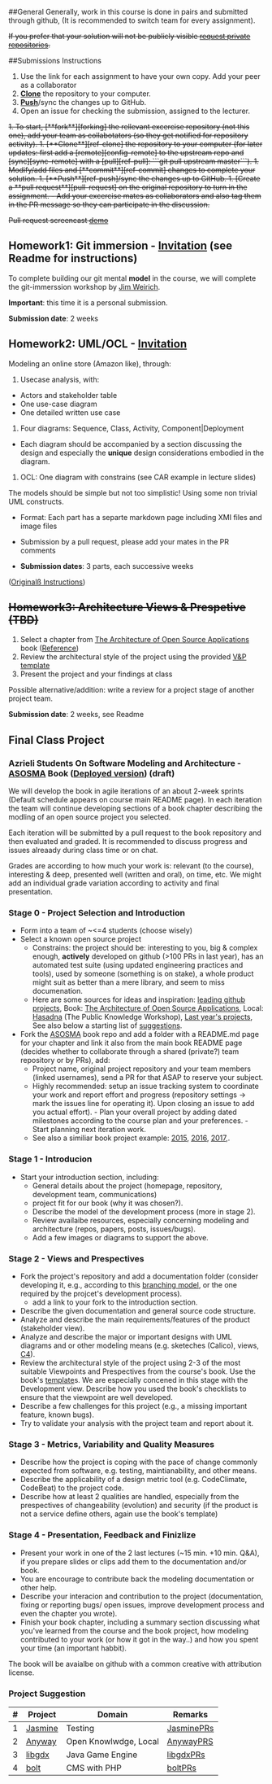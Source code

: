 ##General
Generally, work in this course is done in pairs and submitted through github, (It is recommended to switch team for every assignment).

~~If you prefer that your solution will not be publicly visible [request private repositories][private-repos].~~


##Submissions Instructions
1. Use the link for each assignment to have your own copy. Add your peer as a collaborator
1. [**Clone**][ref-clone] the repository to your computer.
1. [**Push**][ref-push]/sync the changes up to GitHub.
1. Open an issue for checking the submission, assigned to the lecturer.

<strike>
1. To start, [**fork**][forking] the rellevant excercise repository (not this one), add your team as collabotators (so they get notified for repository activity).
1. [**Clone**][ref-clone] the repository to your computer (for later updates: first add a [remote][config-remote] to the upstream repo and [sync][sync-remote] with a [pull][ref-pull]:  ```git pull upstream master```).
1. Modify/add files and [**commit**][ref-commit] changes to complete your solution.
1. [**Push**][ref-push]/sync the changes up to GitHub.
1. [Create a **pull request**][pull-request] on the original repository to turn in the assignment.
  - Add your excercise mates as collaborators and also tag them in the PR message so they can participate in the discussion.

Pull request screencast [demo](http://screencast-o-matic.com/watch/coe3IEeMDa)
</strike>

## Homework1: Git immersion - [Invitation](https://classroom.github.com/assignment-invitations/e2e1a8f2de618d4961dbac294ff32f72) (see Readme for instructions)
To complete building our git mental **model** in the course, we will complete the git-immerssion workshop by [Jim Weirich](https://github.com/jimweirich). 

**Important**: this time it is a personal submission.

**Submission date**: 2 weeks

## Homework2: UML/OCL - [Invitation](https://classroom.github.com/group-assignment-invitations/7c61d63f9fb185675b3c691e01ae0c05)

Modeling an online store (Amazon like), through:

1. Usecase analysis, with: 
  - Actors and stakeholder table
  - One use-case diagram
  - One detailed written use case
1. Four diagrams: Sequence, Class, Activity, Component|Deployment
  - Each diagram should be accompanied by a section discussing the design and especially the **unique** design considerations embodied in the diagram.
1. OCL: One diagram with constrains (see CAR example in lecture slides)

The models should be simple but not too simplistic! Using some non trivial UML constructs.

- Format: Each part has a separte markdown page including XMI files and image files

- Submission by a pull request, please add your mates in the PR comments

- **Submission dates**: 3 parts, each successive weeks

([Originalß Instructions](https://github.com/jce-il/sw-modeling-2016b-uml))

## ~~Homework3: Architecture Views & Prespetive (TBD)~~    

1. Select a chapter from [The Architecture of Open Source Applications](http://www.aosabook.org/en/index.html) book ([Reference](http://www.viewpoints-and-perspectives.info/vpandp/wp-content/themes/secondedition/doc/registered/VPandP_Reference.pdf))
1. Review the architectural style of the project using the provided [V&P template](http://www.viewpoints-and-perspectives.info/vpandp/wp-content/themes/secondedition/doc/registered/RozanskiAndWoods-Architecture-Description-Template.doc)
1. Present the project and your findings at class

Possible alternative/addition: write a review for a project stage of another project team.

**Submission date**: 2 weeks, see Readme

## Final Class Project
### Azrieli Students On Software Modeling and Architecture - [ASOSMA] Book ([Deployed version]) (draft)

We will develop the book in agile iterations of an about 2-week sprints (Default schedule appears on course main README page). In each iteration the team will continue developing sections of a book chapter describing the modling of an open source project you selected.

Each iteration will be submitted by a pull request to the book repository and then evaluated and graded. It is recommended to discuss progress and issues alreaady during class time or on chat.

Grades are according to how much your work is: relevant (to the course), interesting & deep, presented well (written and oral), on time, etc. We might add an individual grade variation according to activity and final presentation.

### Stage 0 - Project Selection and Introduction
- Form into a team of ~<=4 students (choose wisely)
- Select a known open source project
  - Constrains: the project should be: interesting to you, big & complex enough, **actively** developed on github (>100 PRs in last year), has an automated test suite (using updated engineering practices and tools), used by someone (something is on stake), a whole product might suit as better than a mere library, and seem to miss documenation.
  - Here are some sources for ideas and inspiration: [leading github projects](https://github.com/showcases), Book: [The Architecture of Open Source Applications](http://www.aosabook.org/en/index.html), Local: [Hasadna](http://www.hasadna.org.il/projects/) (The Public Knowledge Workshop), [Last year's projects][last-year-proejcts], See also below a starting list of [suggestions](./#project-suggestions).
- Fork the [ASOSMA] book repo and add a folder with a README.md page for your chapter and link it also from the main book README page (decides whether to collaborate through a shared (private?) team repository or by PRs), add:
  - Project name, original project repository and your team members (linked usernames), send a PR for that ASAP to reserve your subject.
  - Highly recommended: setup an issue tracking system to coordinate your work and report effort and progress (repository settings -> mark the issues line for operating it). Upon  closing an issue to add you actual effort).
        - Plan your overall project by adding dated milestones according to the course plan and your preferences.
        - Start planning next iteration work.
  - See also a similiar book project example: [2015][Desosa-book], [2016][Desosa-book16], [2017][Desosa-book17],.

### Stage 1 - Introducion
- Start your introduction section, including:
  - General details about the project (homepage, repository, development team, communications)
  - project fit for our book (why it was chosen?).
  - Describe the model of the development process (more in stage 2).
  - Review availaibe resources, especially concerning modeling and architecture  (repos, papers, posts, issues/bugs).
  - Add a few images or diagrams to support the above.

### Stage 2 - Views and Prespectives
- Fork the project's repository and add a documentation folder (consider developing it, e.g., according to this [branching model], or the one required by the projcet's development process).
  - add a link to your fork to the introduction section.
- Describe the given documentation and general source code structure.
- Analyze and describe the main requirements/features of the product (stakeholder view).
- Analyze and describe the major or important designs with UML diagrams and or other modeling means (e.g. sketeches (Calico), views, [C4][structurizr]).
- Review the architectural style of the project using 2-3 of the most suitable Viewpoints and Prespectives from the course's book. Use the book's [template](http://www.viewpoints-and-perspectives.info/vpandp/wp-content/themes/secondedition/doc/registered/RozanskiAndWoods-Architecture-Description-Template.pdf)s. We are especially concened in this stage with the Development view. Describe how you used the book's checklists to ensure that the viewpoint are well developed.
- Describe a few challenges for this project (e.g., a missing important feature, known bugs).
- Try to validate your analysis with the project team and report about it.

### Stage 3 - Metrics, Variability and Quality Measures
- Describe how the project is coping with the pace of change commonly expected from software, e.g. testing, maintianability, and other means.
- Describe the applicability of a design metric tool (e.g. CodeClimate, CodeBeat) to the project code.
- Describe how at least 2 qualities are handled, especially from the prespectives of changeability (evolution) and security (if the product is not a service define others, again use the book's template)

### Stage 4 - Presentation, Feedback and Finizlize
- Present your work in one of the 2 last lectures (~15 min. +10 min. Q&A), if you prepare slides or clips add them to the documentation and/or book.
- You are encourage to contribute back the modeling documentation or other help.
- Describe your interacion and contribution to the project (documentation, fixing or reporting bugs/ open issues, improve development process and even the chapter you wrote).
- Finish your book chapter, including a summary section discussing what you've learned from the course and the book project, how modeling contributed to your work (or how it got in the way..) and how you spent your time (an important habbit).

The book will be avaialbe on github with a common creative with attribution license.

### Project Suggestion
| # | Project | Domain  | Remarks|
|---|---------|---------|--------|
| 1 | [Jasmine] | Testing | [JasminePRs] | 
| 2 | [Anyway]  | Open Knowlwdge, Local| [AnywayPRS] |
| 3 | [libgdx]  | Java Game Engine | [libgdxPRs] |
| 4 | [bolt]    | CMS with PHP | [boltPRs] |



<!-- Links -->
[private-repos]: /guide/private_repos
[help-add-to-team]: https://help.github.com/articles/adding-organization-members-to-a-team
[forking]: https://guides.github.com/activities/forking/
[ref-clone]: http://gitref.org/creating/#clone
[ref-commit]: http://gitref.org/basic/#commit
[ref-push]: http://gitref.org/remotes/#push
[ref-pull]: http://gitref.org/remotes/#pull
[pull-request]: https://help.github.com/articles/creating-a-pull-request
[config-remote]: https://help.github.com/articles/configuring-a-remote-for-a-fork/
[sync-remote]: https://help.github.com/articles/syncing-a-fork/

[ASOSMA]: https://github.com/jce-il/ASOSMA
[Deployed version]: http://jce-il.github.io/ASOSMA/README.html
[Desosa-book]: http://delftswa.github.io/
[Desosa-book16]: https://www.gitbook.com/book/delftswa/desosa2016/details
[Desosa-book17]: https://www.gitbook.com/book/delftswa/desosa-2017/details
[branching model]: http://nvie.com/posts/a-successful-git-branching-model/
[last-year-proejcts]: https://github.com/jce-il/sw-modeling-class/blob/master/Projects.md
[structurizr]: https://structurizr.com/

[Jasmine]: https://github.com/jasmine/jasmine
[JasminePRs]: https://github.com/jasmine/jasmine/pulls?utf8=%E2%9C%93&q=is%3Apr+created%3A%3E2015-04-01+

[Anyway]: https://github.com/hasadna/anyway
[AnywayPRS]: https://github.com/hasadna/anyway/pulls?utf8=%E2%9C%93&q=is%3Apr+created%3A%3E2016-04-01+

[libgdx]: https://github.com/libgdx/libgdx
[libgdxPRs]: https://github.com/libgdx/libgdx/pulls?utf8=%E2%9C%93&q=is%3Apr+created%3A%3E2016-04-01+

[bolt]: https://github.com/bolt/bolt
[boltPRs]:https://github.com/bolt/bolt/pulls?utf8=%E2%9C%93&q=is%3Apr+created%3A%3E2016-04-01+
